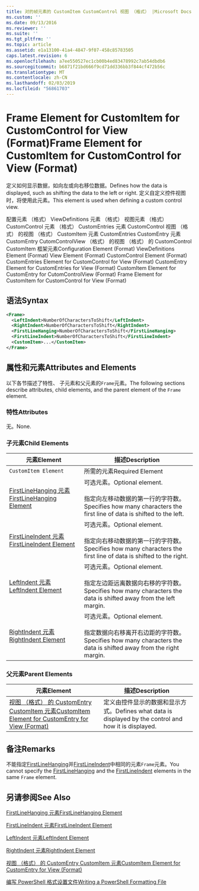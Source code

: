 ```yaml
---
title: 对的帧元素的 CustomItem CustomControl 视图 （格式） |Microsoft Docs
ms.custom: ''
ms.date: 09/13/2016
ms.reviewer: ''
ms.suite: ''
ms.tgt_pltfrm: ''
ms.topic: article
ms.assetid: e1a13100-41a4-4847-9f07-458c85783505
caps.latest.revision: 6
ms.openlocfilehash: a7ee550527ec1cb00b4ed83478992c7ab54dbdb6
ms.sourcegitcommit: b6871f21bd666f9cd71dd336bb3f844cf472b56c
ms.translationtype: MT
ms.contentlocale: zh-CN
ms.lasthandoff: 02/03/2019
ms.locfileid: "56861703"
---
```

# <a name="frame-element-for-customitem-for-customcontrol-for-view-format"></a><span data-ttu-id="11e44-102">Frame Element for CustomItem for CustomControl for View (Format)</span><span class="sxs-lookup"><span data-stu-id="11e44-102">Frame Element for CustomItem for CustomControl for View (Format)</span></span>

<span data-ttu-id="11e44-103">定义如何显示数据，如向左或向右移位数据。</span><span class="sxs-lookup"><span data-stu-id="11e44-103">Defines how the data is displayed, such as shifting the data to the left or right.</span></span> <span data-ttu-id="11e44-104">定义自定义控件视图时，将使用此元素。</span><span class="sxs-lookup"><span data-stu-id="11e44-104">This element is used when defining a custom control view.</span></span>

<span data-ttu-id="11e44-105">配置元素 （格式） ViewDefinitions 元素 （格式） 视图元素 （格式） CustomControl 元素 （格式） CustomEntries 元素 CustomControl 视图 （格式） 的视图 （格式） CustomItem 元素 CustomEntries CustomEntry 元素CustomEntry CutomControlView （格式） 的视图 （格式） 的 CustomControl CustomItem 框架元素</span><span class="sxs-lookup"><span data-stu-id="11e44-105">Configuration Element (Format) ViewDefinitions Element (Format) View Element (Format) CustomControl Element (Format) CustomEntries Element for CustomControl for View (Format) CustomEntry Element for CustomEntries for View (Format) CustomItem Element for CustomEntry for CutomControlView (Format) Frame Element for CustomItem for CustomControl for View (Format)</span></span>

## <a name="syntax"></a><span data-ttu-id="11e44-106">语法</span><span class="sxs-lookup"><span data-stu-id="11e44-106">Syntax</span></span>

```xml
<Frame>
  <LeftIndent>NumberOfCharactersToShift</LeftIndent>
  <RightIndent>NumberOfCharactersToShift</RightIndent>
  <FirstLineHanging>NumberOfCharactersToShift</FirstLineHanging>
  <FirstLineIndent>NumberOfCharactersToShift</FirstLineIndent>
  <CustomItem>...</CustomItem>
</Frame>
```

## <a name="attributes-and-elements"></a><span data-ttu-id="11e44-107">属性和元素</span><span class="sxs-lookup"><span data-stu-id="11e44-107">Attributes and Elements</span></span>

<span data-ttu-id="11e44-108">以下各节描述了特性、 子元素和父元素的`Frame`元素。</span><span class="sxs-lookup"><span data-stu-id="11e44-108">The following sections describe attributes, child elements, and the parent element of the `Frame` element.</span></span>

### <a name="attributes"></a><span data-ttu-id="11e44-109">特性</span><span class="sxs-lookup"><span data-stu-id="11e44-109">Attributes</span></span>

<span data-ttu-id="11e44-110">无。</span><span class="sxs-lookup"><span data-stu-id="11e44-110">None.</span></span>

### <a name="child-elements"></a><span data-ttu-id="11e44-111">子元素</span><span class="sxs-lookup"><span data-stu-id="11e44-111">Child Elements</span></span>

|<span data-ttu-id="11e44-112">元素</span><span class="sxs-lookup"><span data-stu-id="11e44-112">Element</span></span>|<span data-ttu-id="11e44-113">描述</span><span class="sxs-lookup"><span data-stu-id="11e44-113">Description</span></span>|
|-------------|-----------------|
|`CustomItem Element`|<span data-ttu-id="11e44-114">所需的元素</span><span class="sxs-lookup"><span data-stu-id="11e44-114">Required Element</span></span>|
|[<span data-ttu-id="11e44-115">FirstLineHanging 元素</span><span class="sxs-lookup"><span data-stu-id="11e44-115">FirstLineHanging Element</span></span>](./firstlinehanging-element-for-frame-for-customcontrol-for-view-format.md)|<span data-ttu-id="11e44-116">可选元素。</span><span class="sxs-lookup"><span data-stu-id="11e44-116">Optional element.</span></span><br /><br /> <span data-ttu-id="11e44-117">指定向左移动数据的第一行的字符数。</span><span class="sxs-lookup"><span data-stu-id="11e44-117">Specifies how many characters the first line of data is shifted to the left.</span></span>|
|[<span data-ttu-id="11e44-118">FirstLineIndent 元素</span><span class="sxs-lookup"><span data-stu-id="11e44-118">FirstLineIndent Element</span></span>](./firstlineindent-element-for-frame-for-customcontrol-for-view-format.md)|<span data-ttu-id="11e44-119">可选元素。</span><span class="sxs-lookup"><span data-stu-id="11e44-119">Optional element.</span></span><br /><br /> <span data-ttu-id="11e44-120">指定向右移动数据的第一行的字符数。</span><span class="sxs-lookup"><span data-stu-id="11e44-120">Specifies how many characters the first line of data is shifted to the right.</span></span>|
|[<span data-ttu-id="11e44-121">LeftIndent 元素</span><span class="sxs-lookup"><span data-stu-id="11e44-121">LeftIndent Element</span></span>](./leftindent-element-for-frame-for-customcontrol-for-view-format.md)|<span data-ttu-id="11e44-122">可选元素。</span><span class="sxs-lookup"><span data-stu-id="11e44-122">Optional element.</span></span><br /><br /> <span data-ttu-id="11e44-123">指定左边距远离数据向右移的字符数。</span><span class="sxs-lookup"><span data-stu-id="11e44-123">Specifies how many characters the data is shifted away from the left margin.</span></span>|
|[<span data-ttu-id="11e44-124">RightIndent 元素</span><span class="sxs-lookup"><span data-stu-id="11e44-124">RightIndent Element</span></span>](./rightindent-element-for-frame-for-customcontrol-for-view-format.md)|<span data-ttu-id="11e44-125">可选元素。</span><span class="sxs-lookup"><span data-stu-id="11e44-125">Optional element.</span></span><br /><br /> <span data-ttu-id="11e44-126">指定数据向右移离开右边距的字符数。</span><span class="sxs-lookup"><span data-stu-id="11e44-126">Specifies how many characters the data is shifted away from the right margin.</span></span>|

### <a name="parent-elements"></a><span data-ttu-id="11e44-127">父元素</span><span class="sxs-lookup"><span data-stu-id="11e44-127">Parent Elements</span></span>

|<span data-ttu-id="11e44-128">元素</span><span class="sxs-lookup"><span data-stu-id="11e44-128">Element</span></span>|<span data-ttu-id="11e44-129">描述</span><span class="sxs-lookup"><span data-stu-id="11e44-129">Description</span></span>|
|-------------|-----------------|
|[<span data-ttu-id="11e44-130">视图 （格式） 的 CustomEntry CustomItem 元素</span><span class="sxs-lookup"><span data-stu-id="11e44-130">CustomItem Element for CustomEntry for View (Format)</span></span>](./customitem-element-for-customentry-for-customcontrol-for-view-format.md)|<span data-ttu-id="11e44-131">定义由控件显示的数据和显示方式。</span><span class="sxs-lookup"><span data-stu-id="11e44-131">Defines what data is displayed by the control and how it is displayed.</span></span>|

## <a name="remarks"></a><span data-ttu-id="11e44-132">备注</span><span class="sxs-lookup"><span data-stu-id="11e44-132">Remarks</span></span>

<span data-ttu-id="11e44-133">不能指定[FirstLineHanging](./firstlinehanging-element-for-frame-for-customcontrol-for-view-format.md)并[FirstLineIndent](./firstlineindent-element-for-frame-for-customcontrol-for-view-format.md)中相同的元素`Frame`元素。</span><span class="sxs-lookup"><span data-stu-id="11e44-133">You cannot specify the [FirstLineHanging](./firstlinehanging-element-for-frame-for-customcontrol-for-view-format.md) and the [FirstLineIndent](./firstlineindent-element-for-frame-for-customcontrol-for-view-format.md) elements in the same `Frame` element.</span></span>

## <a name="see-also"></a><span data-ttu-id="11e44-134">另请参阅</span><span class="sxs-lookup"><span data-stu-id="11e44-134">See Also</span></span>

[<span data-ttu-id="11e44-135">FirstLineHanging 元素</span><span class="sxs-lookup"><span data-stu-id="11e44-135">FirstLineHanging Element</span></span>](./firstlinehanging-element-for-frame-for-customcontrol-for-view-format.md)

[<span data-ttu-id="11e44-136">FirstLineIndent 元素</span><span class="sxs-lookup"><span data-stu-id="11e44-136">FirstLineIndent Element</span></span>](./firstlineindent-element-for-frame-for-customcontrol-for-view-format.md)

[<span data-ttu-id="11e44-137">LeftIndent 元素</span><span class="sxs-lookup"><span data-stu-id="11e44-137">LeftIndent Element</span></span>](./leftindent-element-for-frame-for-customcontrol-for-view-format.md)

[<span data-ttu-id="11e44-138">RightIndent 元素</span><span class="sxs-lookup"><span data-stu-id="11e44-138">RightIndent Element</span></span>](./rightindent-element-for-frame-for-customcontrol-for-view-format.md)

[<span data-ttu-id="11e44-139">视图 （格式） 的 CustomEntry CustomItem 元素</span><span class="sxs-lookup"><span data-stu-id="11e44-139">CustomItem Element for CustomEntry for View (Format)</span></span>](./customitem-element-for-customentry-for-customcontrol-for-view-format.md)

[<span data-ttu-id="11e44-140">编写 PowerShell 格式设置文件</span><span class="sxs-lookup"><span data-stu-id="11e44-140">Writing a PowerShell Formatting File</span></span>](./writing-a-powershell-formatting-file.md)
